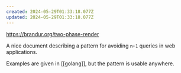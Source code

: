 ```yaml
---
created: 2024-05-29T01:33:18.077Z
updated: 2024-05-29T01:33:18.077Z
---
```

https://brandur.org/two-phase-render

A nice document describing a pattern for avoiding `n+1` queries in web applications.

Examples are given in [[golang]], but the pattern is usable anywhere.